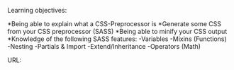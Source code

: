 Learning objectives:

*Being able to explain what a CSS-Preprocessor is
*Generate some CSS from your CSS preprocessor (SASS)
*Being able to minify your CSS output
*Knowledge of the following SASS features:
    -Variables
    -Mixins (Functions)
    -Nesting
    -Partials & Import
    -Extend/Inheritance
    -Operators (Math)

URL: 
   